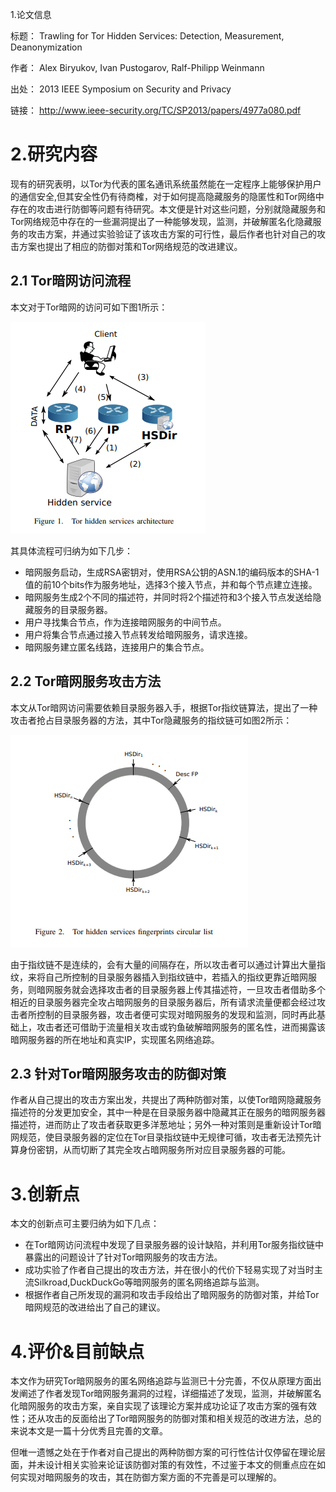 1.论文信息

标题： Trawling for Tor Hidden Services: Detection, Measurement, Deanonymization 

作者： Alex Biryukov, Ivan Pustogarov, Ralf-Philipp Weinmann 

出处： 2013 IEEE Symposium on Security and Privacy 

链接： http://www.ieee-security.org/TC/SP2013/papers/4977a080.pdf 
# 2.研究内容
现有的研究表明，以Tor为代表的匿名通讯系统虽然能在一定程序上能够保护用户的通信安全,但其安全性仍有待商榷，对于如何提高隐藏服务的隐匿性和Tor网络中存在的攻击进行防御等问题有待研究。本文便是针对这些问题，分别就隐藏服务和Tor网络规范中存在的一些漏洞提出了一种能够发现，监测，并破解匿名化隐藏服务的攻击方案，并通过实验验证了该攻击方案的可行性，最后作者也针对自己的攻击方案也提出了相应的防御对策和Tor网络规范的改进建议。

## 2.1 Tor暗网访问流程

本文对于Tor暗网的访问可如下图1所示：

![](2_1.png)

其具体流程可归纳为如下几步：

- 暗网服务启动，生成RSA密钥对，使用RSA公钥的ASN.1的编码版本的SHA-1值的前10个bits作为服务地址，选择3个接入节点，并和每个节点建立连接。
- 暗网服务生成2个不同的描述符，并同时将2个描述符和3个接入节点发送给隐藏服务的目录服务器。
- 用户寻找集合节点，作为连接暗网服务的中间节点。
- 用户将集合节点通过接入节点转发给暗网服务，请求连接。
- 暗网服务建立匿名线路，连接用户的集合节点。

## 2.2 Tor暗网服务攻击方法

本文从Tor暗网访问需要依赖目录服务器入手，根据Tor指纹链算法，提出了一种攻击者抢占目录服务器的方法，其中Tor隐藏服务的指纹链可如图2所示：

![](2_2.png)

由于指纹链不是连续的，会有大量的间隔存在，所以攻击者可以通过计算出大量指纹，来将自己所控制的目录服务器插入到指纹链中，若插入的指纹更靠近暗网服务，则暗网服务就会选择攻击者的目录服务器上传其描述符，一旦攻击者借助多个相近的目录服务器完全攻占暗网服务的目录服务器后，所有请求流量便都会经过攻击者所控制的目录服务器，攻击者便可实现对暗网服务的发现和监测，同时再此基础上，攻击者还可借助于流量相关攻击或钓鱼破解暗网服务的匿名性，进而揭露该暗网服务器的所在地址和真实IP，实现匿名网络追踪。

## 2.3 针对Tor暗网服务攻击的防御对策

作者从自己提出的攻击方案出发，共提出了两种防御对策，以使Tor暗网隐藏服务描述符的分发更加安全，其中一种是在目录服务器中隐藏其正在服务的暗网服务器描述符，进而防止了攻击者获取更多洋葱地址；另外一种对策则是重新设计Tor暗网规范，使目录服务器的定位在Tor目录指纹链中无规律可循，攻击者无法预先计算身份密钥，从而切断了其完全攻占暗网服务所对应目录服务器的可能。

# 3.创新点

本文的创新点可主要归纳为如下几点：

- 在Tor暗网访问流程中发现了目录服务器的设计缺陷，并利用Tor服务指纹链中暴露出的问题设计了针对Tor暗网服务的攻击方法。
- 成功实验了作者自己提出的攻击方法，并在很小的代价下轻易实现了对当时主流Silkroad,DuckDuckGo等暗网服务的匿名网络追踪与监测。
- 根据作者自己所发现的漏洞和攻击手段给出了暗网服务的防御对策，并给Tor暗网规范的改进给出了自己的建议。

# 4.评价&目前缺点
本文作为研究Tor暗网服务的匿名网络追踪与监测已十分完善，不仅从原理方面出发阐述了作者发现Tor暗网服务漏洞的过程，详细描述了发现，监测，并破解匿名化暗网服务的攻击方案，亲自实现了该理论方案并成功论证了攻击方案的强有效性；还从攻击的反面给出了Tor暗网服务的防御对策和相关规范的改进方法，总的来说本文是一篇十分优秀且完善的文章。

但唯一遗憾之处在于作者对自己提出的两种防御方案的可行性估计仅停留在理论层面，并未设计相关实验来论证该防御对策的有效性，不过鉴于本文的侧重点应在如何实现对暗网服务的攻击，其在防御方案方面的不完善是可以理解的。
